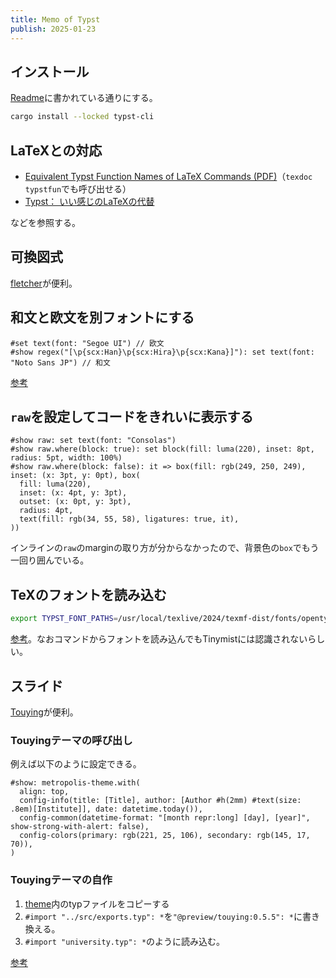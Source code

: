 ```yaml
---
title: Memo of Typst
publish: 2025-01-23
---
```


## インストール

[Readme](https://github.com/typst/typst?tab=readme-ov-file#installation)に書かれている通りにする。
```sh
cargo install --locked typst-cli
```

## LaTeXとの対応

- [Equivalent Typst Function Names of LaTeX Commands (PDF)](https://tug.ctan.org/info/typstfun/typstfun.pdf)（`texdoc typstfun`でも呼び出せる）
- [Typst： いい感じのLaTeXの代替](https://www-het.phys.sci.osaka-u.ac.jp/~yamaguch/j/typst.html)

などを参照する。

## 可換図式

[fletcher](https://typst.app/universe/package/fletcher/)が便利。

## 和文と欧文を別フォントにする

```typst
#set text(font: "Segoe UI") // 欧文
#show regex("[\p{scx:Han}\p{scx:Hira}\p{scx:Kana}]"): set text(font: "Noto Sans JP") // 和文
```
[参考](https://zenn.dev/mkpoli/articles/6234c1d2a595bd)


## `raw`を設定してコードをきれいに表示する

```typst
#show raw: set text(font: "Consolas")
#show raw.where(block: true): set block(fill: luma(220), inset: 8pt, radius: 5pt, width: 100%)
#show raw.where(block: false): it => box(fill: rgb(249, 250, 249), inset: (x: 3pt, y: 0pt), box(
  fill: luma(220),
  inset: (x: 4pt, y: 3pt),
  outset: (x: 0pt, y: 3pt),
  radius: 4pt,
  text(fill: rgb(34, 55, 58), ligatures: true, it),
))
```
インラインの`raw`のmarginの取り方が分からなかったので、背景色の`box`でもう一回り囲んでいる。

## TeXのフォントを読み込む

```sh
export TYPST_FONT_PATHS=/usr/local/texlive/2024/texmf-dist/fonts/opentype
```
[参考](https://okumuralab.org/~okumura/misc/241111.html)。なおコマンドからフォントを読み込んでもTinymistには認識されないらしい。

## スライド

[Touying](https://github.com/touying-typ/touying)が便利。

### Touyingテーマの呼び出し

例えば以下のように設定できる。
```typst
#show: metropolis-theme.with(
  align: top,
  config-info(title: [Title], author: [Author #h(2mm) #text(size: .8em)[Institute]], date: datetime.today()),
  config-common(datetime-format: "[month repr:long] [day], [year]", show-strong-with-alert: false),
  config-colors(primary: rgb(221, 25, 106), secondary: rgb(145, 17, 70)),
)
```

### Touyingテーマの自作

1. [theme](https://github.com/touying-typ/touying/tree/main/themes)内のtypファイルをコピーする
2. `#import "../src/exports.typ": *`を`"@preview/touying:0.5.5": *`に書き換える。
3. `#import "university.typ": *`のように読み込む。

[参考](https://touying-typ.github.io/docs/build-your-own-theme)